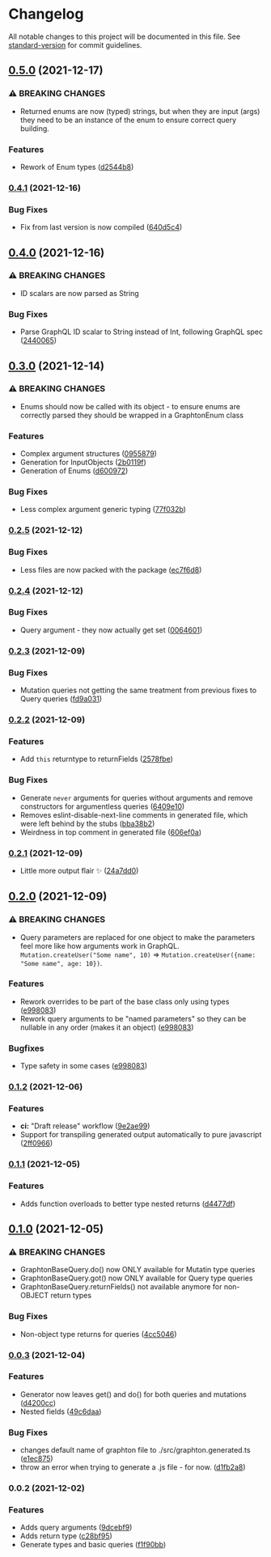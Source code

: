 # Changelog

All notable changes to this project will be documented in this file. See [standard-version](https://github.com/conventional-changelog/standard-version) for commit guidelines.

## [0.5.0](https://github.com/GraphtonLib/Graphton/compare/v0.4.1...v0.5.0) (2021-12-17)


### ⚠ BREAKING CHANGES

* Returned enums are now (typed) strings, but when they are input (args) they need to be an instance of the enum to ensure correct query building.

### Features

* Rework of Enum types ([d2544b8](https://github.com/GraphtonLib/Graphton/commit/d2544b86d4b7a541fbfd73cc22e8cbb5d3ec8509))

### [0.4.1](https://github.com/GraphtonLib/Graphton/compare/v0.4.0...v0.4.1) (2021-12-16)


### Bug Fixes

* Fix from last version is now compiled ([640d5c4](https://github.com/GraphtonLib/Graphton/commit/640d5c42f190d006088e391e3a6a432825bdfac2))

## [0.4.0](https://github.com/GraphtonLib/Graphton/compare/v0.3.0...v0.4.0) (2021-12-16)


### ⚠ BREAKING CHANGES

* ID scalars are now parsed as String

### Bug Fixes

* Parse GraphQL ID scalar to String instead of Int, following GraphQL spec ([2440065](https://github.com/GraphtonLib/Graphton/commit/2440065f3fd7d5f3d484e45472d60bc79acd3776))

## [0.3.0](https://github.com/GraphtonLib/Graphton/compare/v0.2.5...v0.3.0) (2021-12-14)


### ⚠ BREAKING CHANGES

* Enums should now be called with its object - to ensure enums are correctly parsed they should be wrapped in a GraphtonEnum class

### Features

* Complex argument structures ([0955879](https://github.com/GraphtonLib/Graphton/commit/095587942be7d6159a7ed0006c297764ac49de9a))
* Generation for InputObjects ([2b0119f](https://github.com/GraphtonLib/Graphton/commit/2b0119f44c488e140e70d4d8f981a2df7c47090c))
* Generation of Enums ([d600972](https://github.com/GraphtonLib/Graphton/commit/d600972b28049bf38d763ae1d2b89066d3e8e1c5))


### Bug Fixes

* Less complex argument generic typing ([77f032b](https://github.com/GraphtonLib/Graphton/commit/77f032b6ad4f0cb5af8d9b3887169a10f30aecc9))

### [0.2.5](https://github.com/GraphtonLib/Graphton/compare/v0.2.4...v0.2.5) (2021-12-12)


### Bug Fixes

* Less files are now packed with the package ([ec7f6d8](https://github.com/GraphtonLib/Graphton/commit/ec7f6d84159054562e506c4e465e73402e392737))

### [0.2.4](https://github.com/GraphtonLib/Graphton/compare/v0.2.3...v0.2.4) (2021-12-12)


### Bug Fixes

* Query argument - they now actually get set ([0064601](https://github.com/GraphtonLib/Graphton/commit/00646011f0f8cf73e224435a7556615fd894b0a9))

### [0.2.3](https://github.com/GraphtonLib/Graphton/compare/v0.2.2...v0.2.3) (2021-12-09)


### Bug Fixes

* Mutation queries not getting the same treatment from previous fixes to Query queries ([fd9a031](https://github.com/GraphtonLib/Graphton/commit/fd9a031658edca527a14f0e174ecfbddf25c5605))

### [0.2.2](https://github.com/GraphtonLib/Graphton/compare/v0.2.1...v0.2.2) (2021-12-09)


### Features

* Add `this` returntype to returnFields ([2578fbe](https://github.com/GraphtonLib/Graphton/commit/2578fbe7c3441e75b68ffe5b4ea8746f4b7c3cb4))


### Bug Fixes

* Generate `never` arguments for queries without arguments and remove constructors for argumentless queries ([6409e10](https://github.com/GraphtonLib/Graphton/commit/6409e10ceae42aadfe511c676ea8ec710f8913c7))
* Removes eslint-disable-next-line comments in generated file, which were left behind by the stubs ([bba38b2](https://github.com/GraphtonLib/Graphton/commit/bba38b25af909c03788f52179cb0e091ccaa23b4))
* Weirdness in top comment in generated file ([606ef0a](https://github.com/GraphtonLib/Graphton/commit/606ef0a639584281420d6d290dd2569e80934cb7))

### [0.2.1](https://github.com/GraphtonLib/Graphton/compare/v0.2.0...v0.2.1) (2021-12-09)

* Little more output flair ✨ ([24a7dd0](https://github.com/GraphtonLib/Graphton/commit/24a7dd0049eec51fcc145dc95502ce2178ed615c))

## [0.2.0](https://github.com/GraphtonLib/Graphton/compare/v0.1.2...v0.2.0) (2021-12-09)


### ⚠ BREAKING CHANGES

* Query parameters are replaced for one object to make the parameters feel more like how arguments work in GraphQL. `Mutation.createUser("Some name", 10)` => `Mutation.createUser({name: "Some name", age: 10})`.

### Features

* Rework overrides to be part of the base class only using types ([e998083](https://github.com/GraphtonLib/Graphton/commit/e9980833325c55d1b9ff6ffb92e7d9ec49199b12))
* Rework query arguments to be "named parameters" so they can be nullable in any order (makes it an object) ([e998083](https://github.com/GraphtonLib/Graphton/commit/e9980833325c55d1b9ff6ffb92e7d9ec49199b12))

### Bugfixes

* Type safety in some cases ([e998083](https://github.com/GraphtonLib/Graphton/commit/e9980833325c55d1b9ff6ffb92e7d9ec49199b12))


### [0.1.2](https://github.com/GraphtonLib/Graphton/compare/v0.1.1...v0.1.2) (2021-12-06)


### Features

* **ci:** "Draft release" workflow ([9e2ae99](https://github.com/GraphtonLib/Graphton/commit/9e2ae99442432834fea575c6fa96f83f380ea79e))
* Support for transpiling generated output automatically to pure javascript ([2ff0966](https://github.com/GraphtonLib/Graphton/commit/2ff0966e00ebafc626bda468319305df9af13a02))

### [0.1.1](https://github.com/GraphtonLib/Graphton/compare/v0.1.0...v0.1.1) (2021-12-05)


### Features

* Adds function overloads to better type nested returns ([d4477df](https://github.com/GraphtonLib/Graphton/commit/d4477df19fbac70a444c5c77369dbb20a4259a77))

## [0.1.0](https://github.com/GraphtonLib/Graphton/compare/v0.0.3...v0.1.0) (2021-12-05)


### ⚠ BREAKING CHANGES

* GraphtonBaseQuery.do() now ONLY available for Mutatin type queries
* GraphtonBaseQuery.got() now ONLY available for Query type queries
* GraphtonBaseQuery.returnFields() not available anymore for non-OBJECT return types

### Bug Fixes

* Non-object type returns for queries ([4cc5046](https://github.com/GraphtonLib/Graphton/commit/4cc5046cb8f5d73bab3871a3e3b3acb9ff26c0e7))

### [0.0.3](https://github.com/GraphtonLib/Graphton/compare/v0.0.2...v0.0.3) (2021-12-04)


### Features

* Generator now leaves get() and do() for both queries and mutations ([d4200cc](https://github.com/GraphtonLib/Graphton/commit/d4200cceb86b882f8bb9e132ef29e24070852da8))
* Nested fields ([49c6daa](https://github.com/GraphtonLib/Graphton/commit/49c6daa6db62766a75f9a6cde840e48c8e9291d5))


### Bug Fixes

* changes default name of graphton file to ./src/graphton.generated.ts ([e1ec875](https://github.com/GraphtonLib/Graphton/commit/e1ec87547c116c71cadf02e495d84d224ad619a0))
* throw an error when trying to generate a .js file - for now. ([d1fb2a8](https://github.com/GraphtonLib/Graphton/commit/d1fb2a80dd5266a95843f77856997c78be43f3c3))

### 0.0.2 (2021-12-02)


### Features

* Adds query arguments ([9dcebf9](https://github.com/GraphtonLib/Graphton/commit/9dcebf9cc9cccdd060e58a317ed24824fe715979))
* Adds return type ([c28bf95](https://github.com/GraphtonLib/Graphton/commit/c28bf95bae5a3526c509d3ac2a9c1f7f2f358bcb))
* Generate types and basic queries ([f1f90bb](https://github.com/GraphtonLib/Graphton/commit/f1f90bbe948ff201f2cca23a928ee7af767e4d96))
